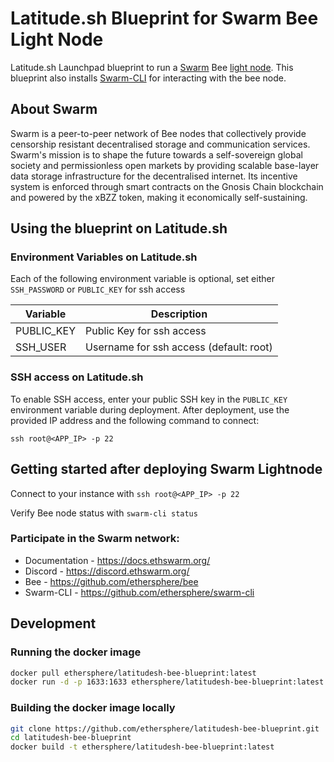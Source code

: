 # Latitude.sh Blueprint for Swarm Bee Light Node 
Latitude.sh Launchpad blueprint to run a [Swarm](https://docs.ethswarm.org/) Bee [light node](https://docs.ethswarm.org/docs/bee/working-with-bee/light-nodes). This blueprint also installs [Swarm-CLI](https://github.com/ethersphere/swarm-cli) for interacting with the bee node.

## About Swarm
Swarm is a peer-to-peer network of Bee nodes that collectively provide censorship resistant decentralised storage and communication services. Swarm's mission is to shape the future towards a self-sovereign global society and permissionless open markets by providing scalable base-layer data storage infrastructure for the decentralised internet. Its incentive system is enforced through smart contracts on the Gnosis Chain blockchain and powered by the xBZZ token, making it economically self-sustaining.

## Using the blueprint on Latitude.sh

### Environment Variables on Latitude.sh

Each of the following environment variable is optional, set either `SSH_PASSWORD` or `PUBLIC_KEY` for ssh access

| Variable     | Description                             |
| ------------ | --------------------------------------- |
| PUBLIC_KEY   | Public Key for ssh access               |
| SSH_USER     | Username for ssh access (default: root) |

### SSH access on Latitude.sh

To enable SSH access, enter your public SSH key in the `PUBLIC_KEY` environment variable during deployment. After deployment, use the provided IP address and the following command to connect:

```
ssh root@<APP_IP> -p 22
```

## Getting started after deploying Swarm Lightnode
Connect to your instance with `ssh root@<APP_IP> -p 22`

Verify Bee node status with `swarm-cli status`

### Participate in the Swarm network: 
- Documentation - https://docs.ethswarm.org/
- Discord - https://discord.ethswarm.org/
- Bee - https://github.com/ethersphere/bee
- Swarm-CLI - https://github.com/ethersphere/swarm-cli

## Development

### Running the docker image
```bash
docker pull ethersphere/latitudesh-bee-blueprint:latest
docker run -d -p 1633:1633 ethersphere/latitudesh-bee-blueprint:latest
```

### Building the docker image locally
```bash
git clone https://github.com/ethersphere/latitudesh-bee-blueprint.git
cd latitudesh-bee-blueprint
docker build -t ethersphere/latitudesh-bee-blueprint:latest
```

